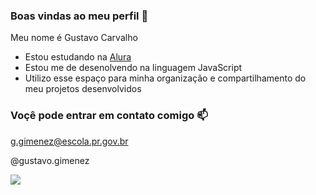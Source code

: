### Boas vindas ao meu perfil 💙

Meu nome é Gustavo Carvalho 

- Estou estudando na [Alura](https://www.alura.com.br)
- Estou me de desenolvendo na linguagem JavaScript
- Utilizo esse espaço para minha organização e compartilhamento do meu projetos desenvolvidos

### Voçê pode entrar em contato comigo 📫

g.gimenez@escola.pr.gov.br

@gustavo.gimenez

![](https://media1.tenor.com/m/EvCUrnpOlVcAAAAd/honda-civic.gif)
